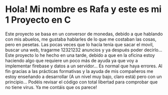 # Hola! Mi nombre es Rafa y este es mi 1 Proyecto en C

 Este proyecto se basa en un conversor de monedas, debido a que hablando con mis abuelos, 
me gustaba hablarles de lo que me costaban las cosas, pero en pesetas. 
Las pocas veces que lo hacía tenía que sacar el movil, buscar una web,  tragarme 12321232 anuncios y ya después poder decirlo... 
Este proyecto lo he hecho en una tarde, debido a que en la oficina estoy haciendo algo que requiere un poco más de ayuda ya que voy a implementar firebase y datos a un servidor... 
Es normal que haya errores. Al fín gracias a las prácticas formativas y la ayuda de mis compañeros me estoy enseñando a desarrollar 
(A un nivel muy bajo, claro está) pero con un principio... 
Podéis revisar el código con total libertad para comprobar que no tiene virus. 
Ya me contáis que os parece!
